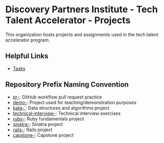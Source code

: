 # Discovery Partners Institute - Tech Talent Accelerator - Projects

This organization hosts projects and assignments used in the tech talent accelerator program.

## Helpful Links

- [Tasks](https://github.com/DPI-WE/tasks)

## Repository Prefix Naming Convention

- [pr-](https://github.com/orgs/dpi-tta-projects/repositories?q=pr-): GitHub workflow pull request practice
- [demo-](https://github.com/orgs/dpi-tta-projects/repositories?q=demo-): Project used for teaching/demonstration purposes
- [kata-`](https://github.com/orgs/dpi-tta-projects/repositories?q=kata-): Data structures and algorithms project
- [technical-interview-](https://github.com/orgs/dpi-tta-projects/repositories?q=technical-interview): Technical interview exercises
- [ruby-](https://github.com/orgs/dpi-tta-projects/repositories?q=ruby-): Ruby fundamentals project
- [sinatra-](https://github.com/orgs/dpi-tta-projects/repositories?q=sinatra-): Sinatra project
- [rails-](https://github.com/orgs/dpi-tta-projects/repositories?q=rails-): Rails project
- [capstone-](https://github.com/orgs/dpi-tta-projects/repositories?q=capstone-): Capstone project
